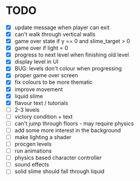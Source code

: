 # TODO

- [x] update message when player can exit
- [x] can't walk through vertical walls
- [x] game over state if y == 0 and slime_target > 0
- [x] game over if light = 0
- [x] progress to next level when finishing old level
- [x] display level in UI
- [x] BUG: levels don't colour when progressing
- [x] proper game over screen
- [x] fix colours to be more thematic
- [x] improve movement
- [x] liquid slime
- [x] flavour text / tutorials
- [ ] 2-3 levels
- [ ] victory condition + text
- [ ] can't jump through floors - may require physics
- [ ] add some more interest in the background
- [ ] make lighting a shader
- [ ] procgen levels
- [ ] run animations
- [ ] physics based character controller
- [ ] sound effects
- [ ] solid slime should fall through liquid